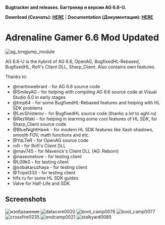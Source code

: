 **Bugtracker and releases. Багтрекер и версии AG 6.6-U.**

**Download (Скачать): [HERE](https://github.com/ScriptedSnark/agmod-client-updated-releases/releases/latest)** |
**Documentation (Документация): [HERE](https://github.com/ScriptedSnark/agmod-client-updated-releases/blob/main/DOCUMENTATION.MD)**

# Adrenaline Gamer 6.6 Mod Updated

![ag_longjump_module](https://user-images.githubusercontent.com/51358194/172326894-b8b6e854-b40a-40f7-a608-8c8f7eeb075a.png)

AG 6.6-U is the hybrid of AG 6.6, OpenAG, BugfixedHL-Rebased, BugfixedHL, Rofi's Client DLL, Sharp_Client. Also contains own features.<br/>

Thanks to:
- @martinwebrant - for AG 6.6 source code  
- @SmileyAG - for helping with compiling AG 6.6 source code at Visual Studio 6.0 in early stages
- @tmp64 - for some BugfixedHL-Rebased features and helping with HL SDK problems
- @LevShisterov - for BugfixedHL source code (thanks a lot to aghl.ru)  
- @RezWaki - for helping in learning some cool features of HL SDK, for Sharp_Client source code
- @BlueNightHawk - for modern HL SDK features like Xash shadows, smooth FOV, math functions and etc.  
- @YaLTeR - for OpenAG source code
- rofi - for Rofi's Client DLL
- @mav745 - for Maverick's Client DLL (AG: Reborn)  
- @naseonelove - for testing client  
- @L09k0 - for testing client  
- @sobakaruzhaya - for testing client  
- @Tripel333 - for testing client  
- hlfx.ru for some HL SDK guides  
- Valve for Half-Life and SDK.  

## Screenshots

![изображение](https://user-images.githubusercontent.com/51358194/206751483-27ab2afa-51ce-40d1-bc8b-8475dfc8d9c9.png)
![datacore0020](https://user-images.githubusercontent.com/51358194/206753537-1bb06fd6-27f5-45eb-bed1-6a5b730b5ca8.png)
![boot_camp0078](https://user-images.githubusercontent.com/51358194/206753575-8f276d4b-455e-4e15-957b-9fcef5a8d49f.png)
![boot_camp0077](https://user-images.githubusercontent.com/51358194/206753608-aefc9698-a2cc-4973-816f-c9d37dd27d26.png)
![crossfire0235](https://user-images.githubusercontent.com/51358194/226884660-316f9cb2-f706-481e-af1f-40f456f0618f.png)
![endcamp0021](https://user-images.githubusercontent.com/51358194/226885135-1d99fb76-d22f-4ac2-96b0-e84cf4b26b33.png)
![stalkyard0085](https://user-images.githubusercontent.com/51358194/236675242-61b5cd09-6eb8-4511-892f-7b40f703b958.png)

